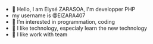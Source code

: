 - 👋 Hello, I am Elysé ZARASOA, I'm developper PHP
- my username is @ElZARA407
- 👀 I’m interested in programmation, coding
- 🌱 I like technology, especialy learn the new technology
- 💞️ I like work with team 

<!---
ElZARA407/ElZARA407 is a ✨ special ✨ repository because its `README.md` (this file) appears on your GitHub profile.
You can click the Preview link to take a look at your changes.
--->
